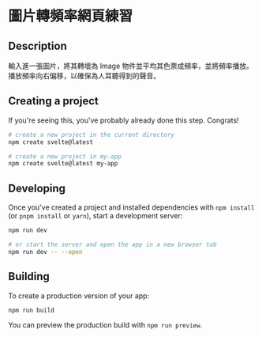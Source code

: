 # 圖片轉頻率網頁練習

## Description

輸入進一張圖片，將其轉壞為 Image 物件並平均其色票成頻率，並將頻率播放。播放頻率向右偏移，以確保為人耳聽得到的聲音。

## Creating a project

If you're seeing this, you've probably already done this step. Congrats!

```bash
# create a new project in the current directory
npm create svelte@latest

# create a new project in my-app
npm create svelte@latest my-app
```

## Developing

Once you've created a project and installed dependencies with `npm install` (or `pnpm install` or `yarn`), start a development server:

```bash
npm run dev

# or start the server and open the app in a new browser tab
npm run dev -- --open
```

## Building

To create a production version of your app:

```bash
npm run build
```

You can preview the production build with `npm run preview`.
